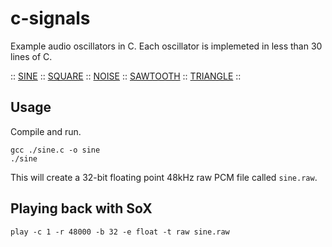 # c-signals
Example audio oscillators in C. Each oscillator is implemeted in less than 30 lines of C. 

:: <a href = "sine.c">SINE</a> :: <a href = "square.c">SQUARE</a>  :: <a href = "noise.c">NOISE</a> :: <a href = "sawtooth.c">SAWTOOTH</a> :: <a href="triangle.c">TRIANGLE</a> ::

## Usage
Compile and run. 
```
gcc ./sine.c -o sine
./sine
```
This will create a 32-bit floating point 48kHz raw PCM file called `sine.raw`.

## Playing back with SoX
```
play -c 1 -r 48000 -b 32 -e float -t raw sine.raw
```
